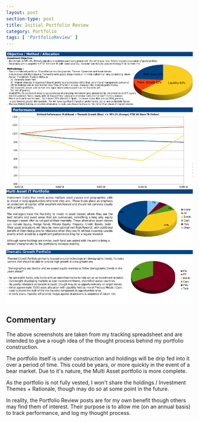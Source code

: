 ```yaml
---
layout: post
section-type: post
title: Initial Portfolio Review
category: Portfolio
tags: [ 'PortfolioReview' ]
---
```


<img style="border: 0;" src="/img/2018/20180508_PortfolioReview_Overall.png" />

<img style="border: 0;" src="/img/2018/20180508_PortfolioReview_MultiAsset.png" />

<img style="border: 0;" src="/img/2018/20180508_PortfolioReview_ThematicGrowth.png"/>

## Commentary

The above screenshots are taken from my tracking spreadsheet and are intended to give a
rough idea of the thought process behind my portfolio construction.

The portfolio itself is under construction and holdings will be drip fed into it over a
period of time.  This could be years, or more quickly in the event of a bear market.  Due
to it's nature, the Multi Asset portfolio is more complete.

As the portfolio is not fully vested, I won't share the holdings / Investment
Themes + Rationale, though may do so at some point in the future.  

In reality, the Portfolio Review posts are for my own benefit though others may find them
of interest.  Their purpose is to allow me (on an annual basis) to track performance, and
log my thought process.

